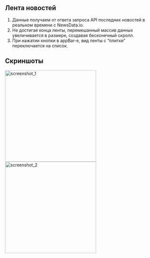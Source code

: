 ## Лента новостей

1. Данные получаем от ответа запроса API последних новостей в реальном времени с NewsData.io.
2. Не достигая конца ленты, перемешанный массив данных увеличивается в размере, создавая бесконечный скролл.
3. При нажатии кнопки в appBar-е, вид ленты с “плитки” переключается на список.

## Скриншоты

<img width="300" alt="screenshot_1" src="https://user-images.githubusercontent.com/53520835/216527225-83a7b9b5-dcca-478c-813e-09222eea7f5f.png">          <img width="300" alt="screenshot_2" src="https://user-images.githubusercontent.com/53520835/216527241-11523d23-9817-40d1-9ab6-2ec9ce789c45.png">

